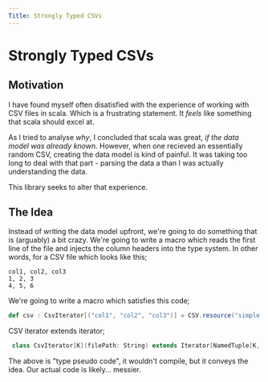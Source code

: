 ```yaml
---
Title: Strongly Typed CSVs
---
```


# Strongly Typed CSVs

## Motivation

I have found myself often disatisfied with the experience of working with CSV files in scala. Which is a frustrating statement. It _feels_ like something that scala should excel at.

As I tried to analyse _why_, I concluded that scala was great, _if the data model was already known_. However, when one recieved an essentially random CSV, creating the data model is kind of painful. It was taking too long to deal with that part - parsing the data a than I was actually understanding the data.

This library seeks to alter that experience.

## The Idea

Instead of writing the data model upfront, we're going to do something that is (arguably) a bit crazy. We're going to write a macro which reads the first line of the file and injects the column headers into the type system. In other words, for a CSV file which looks like this;

```csv
col1, col2, col3
1, 2, 3
4, 5, 6
```

We're going to write a macro which satisfies this code;

```scala sc:nocompile
def csv : CsvIterator[("col1", "col2", "col3")] = CSV.resource("simple.csv")
```
CSV iterator extends iterator;

```scala sc:nocompile
 class CsvIterator[K](filePath: String) extends Iterator[NamedTuple[K, Tuple[String]]]
```
The above is "type pseudo code", it wouldn't compile, but it conveys the idea. Our actual code is likely... messier.






